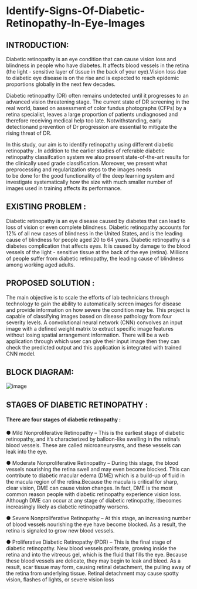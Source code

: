 # Identify-Signs-Of-Diabetic-Retinopathy-In-Eye-Images
## INTRODUCTION:
Diabetic retinopathy is an eye condition that can cause vision loss and blindness in
people who have diabetes. It affects blood vessels in the retina (the light - sensitive
layer of tissue in the back of your eye).Vision loss due to diabetic eye disease is on the
rise and is expected to reach epidemic proportions globally in the next few decades.

Diabetic retinopathy (DR) often remains undetected until it progresses to an advanced
vision  threatening stage. The current state of DR screening in the real world, based on
assessment of color fundus photographs (CFPs) by a retina specialist, leaves a large
proportion of patients undiagnosed and therefore receiving medical help too late.
Notwithstanding, early detectionand prevention of Dr progression are essential to
mitigate the rising threat of DR.

In this study, our aim is to identify retinopathy using different diabetic retinopathy . In
addition to the earlier studies of referable diabetic retinopathy classifcation system we
also present state-of-the-art results for the clinically used grade classification.
Moreover, we present what preprocessing and regularization steps to the images needs  
to be done for the good functionality of the deep learning system and investigate
systematically how the size with much smaller number of images used in training
affects its performance.

## EXISTING PROBLEM :

Diabetic retinopathy is an eye disease caused by diabetes that can lead to loss of vision
or even complete blindness. Diabetic retinopathy accounts for 12% of all new cases of
blindness in the United States, and is the leading cause of blindness for people aged 20
to 64 years. Diabetic retinopathy is a diabetes complication that affects eyes. It is
caused by damage to the blood vessels of the light - sensitive tissue at the back of the
eye (retina). Millions of people suffer from diabetic retinopathy, the leading cause of
blindness among working aged adults.

## PROPOSED SOLUTION :

The main objective is to scale the efforts of lab technicians through technology to gain
the ability to automatically screen images for disease and provide information on how
severe the condition may be. This project is capable of classifying images based on
disease pathology from four severity levels. A convolutional neural network (CNN)
convolves an input image with a defined weight matrix to extract specific image
features without losing spatial arrangement information. There will be a web application
through which user can give their input image then they can check the predicted output
and this application is integrated with trained CNN model.
## BLOCK DIAGRAM:
![image](https://user-images.githubusercontent.com/85671826/123836975-f3131c80-d927-11eb-8001-6ba250371ebd.png)

## STAGES OF DIABETIC RETINOPATHY :

#### There are four stages of diabetic retinopathy :
● Mild Nonproliferative Retinopathy – This is the earliest stage of diabetic
retinopathy, and it’s characterized by balloon-like swelling in the retina’s blood
vessels. These are called microaneurysms, and these vessels can leak into the
eye.

● Moderate Nonproliferative Retinopathy – During this stage, the blood vessels
nourishing the retina swell and may even become blocked. This can contribute to
diabetic macular edema (DME) which is a build-up of fluid in the macula region of
the retina.Because the macula is critical for sharp, clear vision, DME can cause
vision changes. In fact, DME is the most common reason people with diabetic
retinopathy experience vision loss. Although DME can occur at any stage of
diabetic retinopathy, itbecomes increasingly likely as diabetic retinopathy
worsens.

● Severe Nonproliferative Retinopathy – At this stage, an increasing number of
blood  vessels nourishing the eye have become blocked. As a result, the retina is
signaled to grow new blood vessels.

● Proliferative Diabetic Retinopathy (PDR) – This is the final stage of diabetic
retinopathy. New blood vessels proliferate, growing inside the retina and into the
vitreous gel, which is the fluid that fills the eye. Because these blood vessels are
delicate, they may begin to leak and bleed. As a result, scar tissue may form,
causing retinal detachment, the pulling away of the retina from underlying tissue.
Retinal detachment may cause spotty vision, flashes of lights, or severe vision
loss
